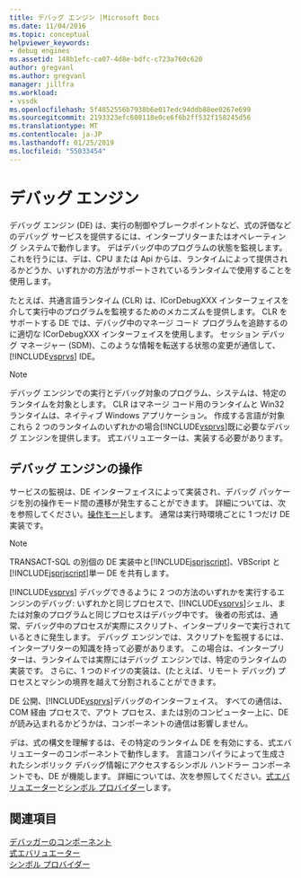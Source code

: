 ```yaml
---
title: デバッグ エンジン |Microsoft Docs
ms.date: 11/04/2016
ms.topic: conceptual
helpviewer_keywords:
- debug engines
ms.assetid: 148b1efc-ca07-4d8e-bdfc-c723a760c620
author: gregvanl
ms.author: gregvanl
manager: jillfra
ms.workload:
- vssdk
ms.openlocfilehash: 5f4852556b7938b6e017edc94ddb88ee0267e699
ms.sourcegitcommit: 2193323efc608118e0ce6f6b2ff532f158245d56
ms.translationtype: MT
ms.contentlocale: ja-JP
ms.lasthandoff: 01/25/2019
ms.locfileid: "55033454"
---
```

# <a name="debug-engine"></a>デバッグ エンジン
デバッグ エンジン (DE) は、実行の制御やブレークポイントなど、式の評価などのデバッグ サービスを提供するには、インタープリターまたはオペレーティング システムで動作します。 デはデバッグ中のプログラムの状態を監視します。 これを行うには、デは、CPU または Api からは、ランタイムによって提供されるかどうか、いずれかの方法がサポートされているランタイムで使用することを使用します。  
  
 たとえば、共通言語ランタイム (CLR) は、ICorDebugXXX インターフェイスを介して実行中のプログラムを監視するためのメカニズムを提供します。 CLR をサポートする DE では、デバッグ中のマネージ コード プログラムを追跡するのに適切な ICorDebugXXX インターフェイスを使用します。 セッション デバッグ マネージャー (SDM)、このような情報を転送する状態の変更が通信して、 [!INCLUDE[vsprvs](../../code-quality/includes/vsprvs_md.md)] IDE。  
  
> [!NOTE]
>  デバッグ エンジンでの実行とデバッグ対象のプログラム、システムは、特定のランタイムを対象とします。 CLR はマネージ コード用のランタイムと Win32 ランタイムは、ネイティブ Windows アプリケーション。 作成する言語が対象これら 2 つのランタイムのいずれかの場合[!INCLUDE[vsprvs](../../code-quality/includes/vsprvs_md.md)]既に必要なデバッグ エンジンを提供します。 式エバリュエーターは、実装する必要があります。  
  
## <a name="debug-engine-operation"></a>デバッグ エンジンの操作  
 サービスの監視は、DE インターフェイスによって実装され、デバッグ パッケージを別の操作モード間の遷移が発生することができます。 詳細については、次を参照してください。[操作モード](../../extensibility/debugger/operational-modes.md)します。 通常は実行時環境ごとに 1 つだけ DE 実装です。  
  
> [!NOTE]
>  TRANSACT-SQL の別個の DE 実装中と[!INCLUDE[jsprjscript](../../debugger/debug-interface-access/includes/jsprjscript_md.md)]、VBScript と[!INCLUDE[jsprjscript](../../debugger/debug-interface-access/includes/jsprjscript_md.md)]単一 DE を共有します。  
  
 [!INCLUDE[vsprvs](../../code-quality/includes/vsprvs_md.md)] デバッグできるように 2 つの方法のいずれかを実行するエンジンのデバッグ: いずれかと同じプロセスで、[!INCLUDE[vsprvs](../../code-quality/includes/vsprvs_md.md)]シェル、または対象のプログラムと同じプロセスはデバッグ中です。 後者の形式は、通常、デバッグ中のプロセスが実際にスクリプト、インタープリターで実行されているときに発生します。 デバッグ エンジンでは、スクリプトを監視するには、インタープリターの知識を持って必要があります。 この場合は、インタープリターは、ランタイムでは実際にはデバッグ エンジンでは、特定のランタイムの実装です。 さらに、1 つのドイツの実装は、(たとえば、リモート デバッグ) プロセスとマシンの境界を越えて分割されることができます。  
  
 DE 公開、[!INCLUDE[vsprvs](../../code-quality/includes/vsprvs_md.md)]デバッグのインターフェイス。 すべての通信は、COM 経由 プロセスで、アウト プロセス、または別のコンピューター上に、DE が読み込まれるかどうかは、コンポーネントの通信は影響しません。  
  
 デは、式の構文を理解するは、その特定のランタイム DE を有効にする、式エバリュエーターのコンポーネントで動作します。 言語コンパイラによって生成されたシンボリック デバッグ情報にアクセスするシンボル ハンドラー コンポーネントでも、DE が機能します。 詳細については、次を参照してください。[式エバリュエーター](../../extensibility/debugger/expression-evaluator.md)と[シンボル プロバイダー](../../extensibility/debugger/symbol-provider.md)します。  
  
## <a name="see-also"></a>関連項目  
 [デバッガーのコンポーネント](../../extensibility/debugger/debugger-components.md)   
 [式エバリュエーター](../../extensibility/debugger/expression-evaluator.md)   
 [シンボル プロバイダー](../../extensibility/debugger/symbol-provider.md)